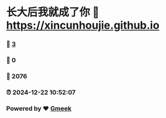 # 长大后我就成了你 :link: https://xincunhoujie.github.io 
### :page_facing_up: [3](https://xincunhoujie.github.io/tag.html) 
### :speech_balloon: 0 
### :hibiscus: 2076 
### :alarm_clock: 2024-12-22 10:52:07 
### Powered by :heart: [Gmeek](https://github.com/Meekdai/Gmeek)
